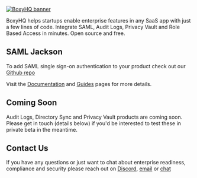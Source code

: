 [![BoxyHQ banner](https://boxyhq.com/img/logo-large.png)](https://boxyhq.com/)

BoxyHQ helps startups enable enterprise features in any SaaS app with just a few lines of code. Integrate SAML, Audit Logs, Privacy Vault and Role Based Access in minutes. Open source and free.

## SAML Jackson
To add SAML single sign-on authentication to your product check out our [Github repo](https://github.com/boxyhq/jackson)

Visit the [Documentation](https://boxyhq.com/docs/jackson) and [Guides](https://boxyhq.com/guides/jackson) pages for more details.

## Coming Soon
Audit Logs, Directory Sync and Privacy Vault products are coming soon. Please get in touch (details below) if you'd be interested to test these in private beta in the meantime.

## Contact Us
If you have any questions or just want to chat about enterprise readiness, compliance and security please reach out on [Discord](https://discord.gg/uyb7pYt4Pa), [email](mailto:hello@boxyhq.com) or [chat](https://boxyhq.com/#hs-chat-open)
